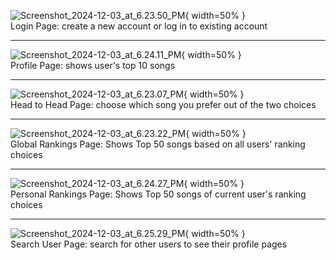 ![Screenshot_2024-12-03_at_6.23.50_PM](/Charted/images/login.png){ width=50% }  
Login Page: create a new account or log in to existing account  

---

![Screenshot_2024-12-03_at_6.24.11_PM](uploads/d95310f7816241046441b6b28e6f2d9f/Screenshot_2024-12-03_at_6.24.11_PM.png){ width=50% }  
Profile Page: shows user's top 10 songs

---

![Screenshot_2024-12-03_at_6.23.07_PM](uploads/a55857fc44e69814bdc62c3af125a7ff/Screenshot_2024-12-03_at_6.23.07_PM.png){ width=50% }  
Head to Head Page: choose which song you prefer out of the two choices

---

![Screenshot_2024-12-03_at_6.23.22_PM](uploads/7189b202e49fc8cb7b5d6a91214d2575/Screenshot_2024-12-03_at_6.23.22_PM.png){ width=50% }  
Global Rankings Page: Shows Top 50 songs based on all users' ranking choices

---

![Screenshot_2024-12-03_at_6.24.27_PM](uploads/41ca92ecd59e3e300c067657faedb258/Screenshot_2024-12-03_at_6.24.27_PM.png){ width=50% }  
Personal Rankings Page: Shows Top 50 songs of current user's ranking choices

---

![Screenshot_2024-12-03_at_6.25.29_PM](uploads/7a59c6b62160487b6c9fadf49bee54fd/Screenshot_2024-12-03_at_6.25.29_PM.png){ width=50% }  
Search User Page: search for other users to see their profile pages
